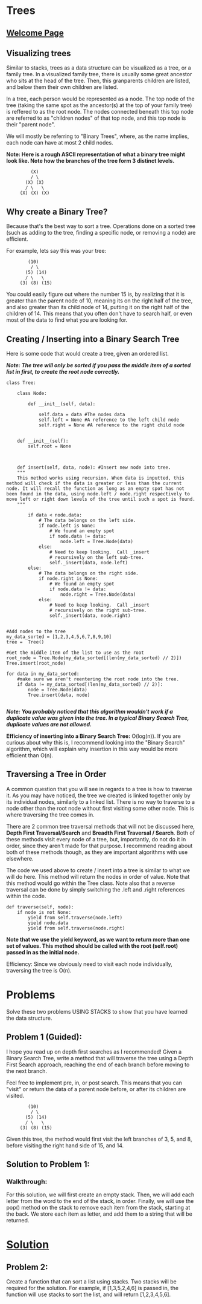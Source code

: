 # Trees

## [Welcome Page](0-welcome.md)

## Visualizing trees
Similar to stacks, trees as a data structure can be visualized as a tree, or a family tree. In a visualized family tree, there is usually some great ancestor who sits at the head of the tree. Then, this granparents children are listed, and below them their own children are listed. 

In a tree, each person would be represented as a node. The top node of the tree (taking the same spot as the ancestor(s) at the top of your family tree) is reffered to as the root node. The nodes connected beneath this top node are referred to as "children nodes" of that top node, and this top node is their "parent node". 

We will mostly be referring to "Binary Trees", where, as the name implies, each node can have at most 2 child nodes.

**Note: Here is a rough ASCII representation of what a binary tree might look like. Note how the branches of the tree form 3 distinct levels.**

             (X)
             / \
           (X) (X)
           / \   \
         (X) (X) (X)
## Why create a Binary Tree?
Because that's the best way to sort a tree. Operations done on a sorted tree (such as adding to the tree, finding a specific node, or removing a node) are efficient. 

For example, lets say this was your tree:

            (10)
             / \
           (5) (14)
           / \   \
         (3) (8) (15)

You could easily figure out where the number 15 is, by realizing that it is greater than the parent node of 10, meaning its on the right half of the tree, and also greater than its child node of 14, putting it on the right half of the children of 14. This means that you often don't have to search half, or even most of the data to find what you are looking for.

## Creating / Inserting into a Binary Search Tree
Here is some code that would create a tree, given an ordered list. 

***Note: The tree will only be sorted if you pass the middle item of a sorted list in first, to create the root node correctly.***

```
class Tree:

    class Node:

        def __init__(self, data):

            self.data = data #The nodes data
            self.left = None #A reference to the left child node
            self.right = None #A reference to the right child node


    def __init__(self):
        self.root = None



    def insert(self, data, node): #Insert new node into tree.
    """
    This method works using recursion. When data is inputted, this method will check if the data is greater or less than the current node. It will recall the function as long as an empty spot has not been found in the data, using node.left / node.right respectively to move left or right down levels of the tree until such a spot is found.
    """

        if data < node.data:
            # The data belongs on the left side.
            if node.left is None:
                # We found an empty spot
                if node.data != data:
                    node.left = Tree.Node(data)
            else:
                # Need to keep looking.  Call _insert
                # recursively on the left sub-tree.
                self._insert(data, node.left)
        else:
            # The data belongs on the right side.
            if node.right is None:
                # We found an empty spot
                if node.data != data:
                    node.right = Tree.Node(data)
            else:
                # Need to keep looking.  Call _insert
                # recursively on the right sub-tree.
                self._insert(data, node.right)


#Add nodes to the tree
my_data_sorted = [1,2,3,4,5,6,7,8,9,10]
tree =  Tree()

#Get the middle item of the list to use as the root
root_node = Tree.Node(my_data_sorted[(len(my_data_sorted) // 2)]) 
Tree.insert(root_node)

for data in my_data_sorted:
    #make sure we aren't reentering the root node into the tree.
    if data != my_data_sorted[(len(my_data_sorted) // 2)]: 
        node = Tree.Node(data)
        Tree.insert(data, node)
    
```
***Note: You probably noticed that this algorithm wouldn't work if a duplicate value was given into the tree. In a typical Binary Search Tree, duplicate values are not allowed.***

**Efficiency of inserting into a Binary Search Tree:** O(log(n)). If you are curious about why this is, I recommend looking into the "Binary Search" algorithm, which will explain why insertion in this way would be more efficient than O(n).

## Traversing a Tree in Order
A common question that you will see in regards to a tree is how to traverse it. As you may have noticed, the tree we created is linked together only by its individual nodes, similarly to a linked list. There is no way to traverse to a node other than the root node without first visiting some other node. This is where traversing the tree comes in.

There are 2 common tree traversal methods that will not be discussed here, **Depth First Traversal/Search** and **Breadth First Traversal / Search**. Both of these methods visit every node of a tree, but, importantly, do not do it in order, since they aren't made for that purpose. I recommend reading about both of these methods though, as they are important algorithms with use elsewhere.

The code we used above to create / insert into a tree is similar to what we will do here. This method will return the nodes in order of value. Note that this method would go within the Tree class. Note also that a reverse traversal can be done by simply switching the .left and .right references within the code.

```
def traverse(self, node):
    if node is not None:
        yield from self.traverse(node.left)
        yield node.data
        yield from self.traverse(node.right)
```
**Note that we use the yield keyword, as we want to return more than one set of values. This method should be called with the root (self.root) passed in as the initial node.**

Efficiency: Since we obviously need to visit each node individually, traversing the tree is O(n).

# Problems
Solve these two problems USING STACKS to show that you have learned the data structure.

## Problem 1 (Guided):
I hope you read up on depth first searches as I recommended! Given a Binary Search Tree, write a method that will traverse the tree using a Depth First Search approach, reaching the end of each branch before moving to the next branch. 

Feel free to implement pre, in, or post search. This means that you can "visit" or return the data of a parent node before, or after its children are visited.

            (10)
             / \
           (5) (14)
           / \   \
         (3) (8) (15)

Given this tree, the method would first visit the left branches of 3, 5, and 8, before visiting the right hand side of 15, and 14.

## Solution to Problem 1:
### Walkthrough:
For this solution, we will first create an empty stack. Then, we will add each letter from the word to the end of the stack, in order.
Finally, we will use the pop() method on the stack to remove each item from the stack, starting at the back. We store each item as letter, and add them to a string that will be returned.
# [Solution](1-problem1-solution.py)


## Problem 2:
Create a function that can sort a list using stacks. Two stacks will be required for the solution. For example, if [1,3,5,2,4,6] is passed in, the function will use stacks to sort the list, and will return [1,2,3,4,5,6].

